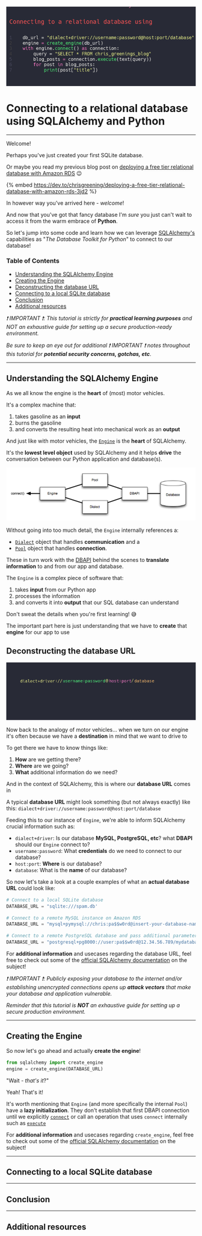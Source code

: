 ![Connecting to a relational database using SQLAlchemy and Python. Shows code snippet for connecting to a database.](./media/title%20image.gif)

# Connecting to a relational database using SQLAlchemy and Python

---

Welcome!

Perhaps you've just created your first SQLite database.

Or maybe you read my previous blog post on [deploying a free tier relational database with Amazon RDS](https://dev.to/chrisgreening/deploying-a-free-tier-relational-database-with-amazon-rds-3jd2) :wink:

{% embed https://dev.to/chrisgreening/deploying-a-free-tier-relational-database-with-amazon-rds-3jd2 %}

In however way you've arrived here - *welcome*!

And now that you've got that fancy database I'm _sure_ you just can't wait to access it from the warm embrace of **Python**.

So let's jump into some code and learn how we can leverage [SQLAlchemy's](https://www.sqlalchemy.org/) capabilities as "_The Database Toolkit for Python_" to connect to our database!

### Table of Contents
- [Understanding the SQLAlchemy Engine](#understanding-the-sqlalchemy-engine)
- [Creating the Engine]()
- [Deconstructing the database URL](#deconstructing-the-database-url)
- [Connecting to a local SQLite database](#connecting-to-a-local-sqlite-database)
- [Conclusion](#conclusion)
- [Additional resources](#additional-resources)

_:exclamation: IMPORTANT :exclamation:: This tutorial is strictly for **practical learning purposes** and NOT an exhaustive guide for setting up a secure production-ready environment._

_Be sure to keep an eye out for additional :exclamation: IMPORTANT :exclamation: notes throughout this tutorial for **potential security concerns, gotchas, etc**_.

---

## Understanding the SQLAlchemy Engine
<a src="#understanding-the-sqlalchemy-engine"></a>

As we all know the engine is the **heart** of (most) motor vehicles.

It's a complex machine that:
1. takes gasoline as an **input**
2. burns the gasoline
3. and converts the resulting heat into mechanical work as an **output**

And just like with motor vehicles, the [`Engine`](https://docs.sqlalchemy.org/en/14/core/connections.html#sqlalchemy.engine.Engine) is the **heart** of SQLAlchemy.

It's the **lowest level object** used by SQLAlchemy and it helps **drive** the conversation between our Python application and database(s).

![Image showing the different layers between the database and our connection](media/engine%20configuration.PNG)

Without going into too much detail, the `Engine`
internally references a:
- [`Dialect`](https://docs.sqlalchemy.org/en/14/dialects/) object that handles **communication** and a
- [`Pool`](https://docs.sqlalchemy.org/en/14/core/pooling.html#sqlalchemy.pool.Pool) object that handles **connection**.

These in turn work with the [DBAPI](https://docs.sqlalchemy.org/en/14/glossary.html#term-DBAPI) behind the scenes to **translate information** to and from our app and database.

The `Engine` is a complex piece of software that:
1. takes **input** from our Python app
2. processes the information
3. and converts it into **output** that our SQL database can understand

Don't sweat the details when you're first learning! :sweat_smile:

The important part here is just understanding that we have to **create** that **engine** for our app to use

## Deconstructing the database URL
<a src="#deconstructing-the-database-url"></a>

![Animation showing the different parts of a SQLAlchemy connection string](./media/url%20connection%20string.gif)

Now back to the analogy of motor vehicles... when we turn on our engine it's often because we have a **destination** in mind that we want to drive to

To get there we have to know things like:
1. **How** are we getting there?
2. **Where** are we going?
3. **What** additional information do we need?

And in the context of SQLAlchemy, this is where our **database URL** comes in

A typical **database URL** might look something (but not always exactly) like this:
`dialect+driver://username:password@host:port/database`

Feeding this to our instance of `Engine`, we're able to inform SQLAlchemy crucial information such as:
- `dialect+driver`: Is our database **MySQL, PostgreSQL, etc**? what **DBAPI** should our `Engine` connect to?
- `username:password`: What **credentials** do we need to connect to our database?
- `host:port`: **Where** is our database?
- `database`: What is the **name** of our database?

So now let's take a look at a couple examples of what an **actual database URL** could look like:

```python
# Connect to a local SQLite database
DATABASE_URL = "sqlite:///spam.db'
```

```python
# Connect to a remote MySQL instance on Amazon RDS
DATABASE_URL = "mysql+pymysql://chris:pa$$w0rd@insert-your-database-name.abcdefgh.us-east-1.rds.amazonaws.com:3306/mydatabase"
```

```python
# Connect to a remote PostgreSQL database and pass additional parameters
DATABASE_URL = "postgresql+pg8000://user:pa$$w0rd@12.34.56.789/mydatabase?charset=utf8mb4
```

For **additional information** and usecases regarding the database URL, feel free to check out some of the [official SQLAlchemy documentation](https://docs.sqlalchemy.org/en/14/core/engines.html#database-urls) on the subject!

_:exclamation: IMPORTANT :exclamation:: Publicly exposing your database to the internet and/or establishing unencrypted connections opens up **attack vectors** that make your database and application vulnerable._

_Reminder that this tutorial is **NOT** an exhaustive guide for setting up a secure production environment._

---

## Creating the Engine
<a src="#creating-the-engine"></a>

So now let's go ahead and actually **create the engine**!

```python
from sqlalchemy import create_engine
engine = create_engine(DATABASE_URL)
```

"Wait - _that's it_?"

Yeah! That's it!

It's worth mentioning that `Engine` (and more specifically the internal `Pool`) have a **lazy initialization**. They don't establish that first DBAPI connection until we explicitly [`connect`](https://docs.sqlalchemy.org/en/14/core/connections.html#sqlalchemy.engine.Engine.connect) or call an operation that uses `connect` internally such as [`execute`](https://docs.sqlalchemy.org/en/14/core/connections.html#sqlalchemy.engine.Connection.execute)

For **additional information** and usecases regarding `create_engine`, feel free to check out some of the [official SQLAlchemy documentation](https://docs.sqlalchemy.org/en/14/core/engines.html) on the subject!

---

## Connecting to a local SQLite database
<a src="#connecting-to-a-local-sqlite-database"></a>



---

## Conclusion
<a src="#conclusion"></a>

---

## Additional resources
<a src="#additional-resources"></a>


